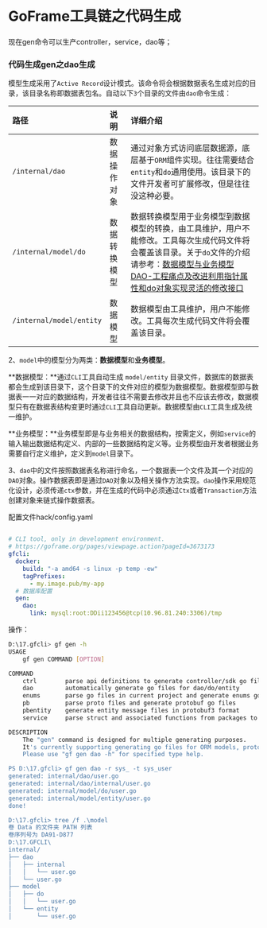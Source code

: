 # GoFrame工具链之代码生成

### 

现在gen命令可以生产controller，service，dao等；

### 代码生成gen之dao生成

模型生成采用了`Active Record`设计模式。该命令将会根据数据表名生成对应的目录，该目录名称即数据表包名。自动以下`3`个目录的文件由`dao`命令生成：

| 路径                     | 说明         | 详细介绍                                                     |
| :----------------------- | :----------- | :----------------------------------------------------------- |
| `/internal/dao`          | 数据操作对象 | 通过对象方式访问底层数据源，底层基于`ORM`组件实现。往往需要结合`entity`和`do`通用使用。该目录下的文件开发者可扩展修改，但是往往没这种必要。 |
| `/internal/model/do`     | 数据转换模型 | 数据转换模型用于业务模型到数据模型的转换，由工具维护，用户不能修改。工具每次生成代码文件将会覆盖该目录。关于`do`文件的介绍请参考：[数据模型与业务模型](https://goframe.org/pages/viewpage.action?pageId=7295964)[DAO-工程痛点及改进](https://goframe.org/pages/viewpage.action?pageId=17203245)[利用指针属性和do对象实现灵活的修改接口](https://goframe.org/pages/viewpage.action?pageId=84103192) |
| `/internal/model/entity` | 数据模型     | 数据模型由工具维护，用户不能修改。工具每次生成代码文件将会覆盖该目录。 |

2、`model`中的模型分为两类：**数据模型**和**业务模型**。

**数据模型：**通过`CLI`工具自动生成 `model/entity` 目录文件，数据库的数据表都会生成到该目录下，这个目录下的文件对应的模型为数据模型。数据模型即与数据表一一对应的数据结构，开发者往往不需要去修改并且也不应该去修改，数据模型只有在数据表结构变更时通过`CLI`工具自动更新。数据模型由`CLI`工具生成及统一维护。

**业务模型：**业务模型即是与业务相关的数据结构，按需定义，例如`service`的输入输出数据结构定义、内部的一些数据结构定义等。业务模型由开发者根据业务需要自行定义维护，定义到`model`目录下。

3、`dao`中的文件按照数据表名称进行命名，一个数据表一个文件及其一个对应的`DAO`对象。操作数据表即是通过`DAO`对象以及相关操作方法实现。`dao`操作采用规范化设计，必须传递`ctx`参数，并在生成的代码中必须通过`Ctx`或者`Transaction`方法创建对象来链式操作数据表。



配置文件hack/config.yaml

```yaml

# CLI tool, only in development environment.
# https://goframe.org/pages/viewpage.action?pageId=3673173
gfcli:
  docker:
    build: "-a amd64 -s linux -p temp -ew"
    tagPrefixes:
      - my.image.pub/my-app
  # 数据库配置
  gen:
    dao:
      link: mysql:root:DDii123456@tcp(10.96.81.240:3306)/tmp
```

操作：

```bash
D:\17.gfcli> gf gen -h
USAGE
    gf gen COMMAND [OPTION]

COMMAND
    ctrl        parse api definitions to generate controller/sdk go files
    dao         automatically generate go files for dao/do/entity
    enums       parse go files in current project and generate enums go file
    pb          parse proto files and generate protobuf go files
    pbentity    generate entity message files in protobuf3 format
    service     parse struct and associated functions from packages to generate service go file

DESCRIPTION
    The "gen" command is designed for multiple generating purposes.
    It's currently supporting generating go files for ORM models, protobuf and protobuf entity files.
    Please use "gf gen dao -h" for specified type help.

PS D:\17.gfcli> gf gen dao -r sys_ -t sys_user
generated: internal/dao/user.go
generated: internal/dao/internal/user.go
generated: internal/model/do/user.go
generated: internal/model/entity/user.go
done!

D:\17.gfcli> tree /f .\model
卷 Data 的文件夹 PATH 列表
卷序列号为 DA91-D877
D:\17.GFCLI\
internal/
├── dao
│   ├── internal
│   │   └── user.go
│   └── user.go
├── model
│   ├── do
│   │   └── user.go
│   └── entity
│       └── user.go
```